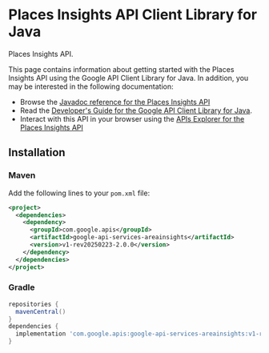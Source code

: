 # Places Insights API Client Library for Java

Places Insights API.

This page contains information about getting started with the Places Insights API
using the Google API Client Library for Java. In addition, you may be interested
in the following documentation:

* Browse the [Javadoc reference for the Places Insights API][javadoc]
* Read the [Developer's Guide for the Google API Client Library for Java][google-api-client].
* Interact with this API in your browser using the [APIs Explorer for the Places Insights API][api-explorer]

## Installation

### Maven

Add the following lines to your `pom.xml` file:

```xml
<project>
  <dependencies>
    <dependency>
      <groupId>com.google.apis</groupId>
      <artifactId>google-api-services-areainsights</artifactId>
      <version>v1-rev20250223-2.0.0</version>
    </dependency>
  </dependencies>
</project>
```

### Gradle

```gradle
repositories {
  mavenCentral()
}
dependencies {
  implementation 'com.google.apis:google-api-services-areainsights:v1-rev20250223-2.0.0'
}
```

[javadoc]: https://googleapis.dev/java/google-api-services-areainsights/latest/index.html
[google-api-client]: https://github.com/googleapis/google-api-java-client/
[api-explorer]: https://developers.google.com/apis-explorer/#p/areainsights/v1/
